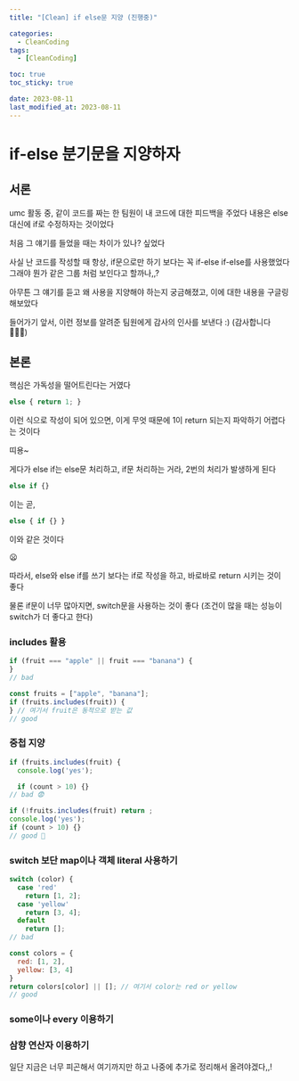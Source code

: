 ```yaml
---
title: "[Clean] if else문 지양 (진행중)"

categories:
  - CleanCoding
tags:
  - [CleanCoding]

toc: true
toc_sticky: true

date: 2023-08-11
last_modified_at: 2023-08-11
---
```


# if-else 분기문을 지양하자

## 서론

umc 활동 중, 같이 코드를 짜는 한 팀원이 내 코드에 대한 피드백을 주었다
내용은 else 대신에 if로 수정하자는 것이었다

처음 그 얘기를 들었을 때는 차이가 있나? 싶었다

사실 난 코드를 작성할 때 항상, if문으로만 하기 보다는 꼭 if-else if-else를 사용했었다 그래야 뭔가 같은 그룹 처럼 보인다고 할까나,,?

아무튼 그 얘기를 듣고 왜 사용을 지양해야 하는지 궁금해졌고, 이에 대한 내용을 구글링 해보았다

들어가기 앞서, 이런 정보를 알려준 팀원에게 감사의 인사를 보낸다 :) (감사합니다 🙇🏻‍♂️)

## 본론

핵심은 가독성을 떨어트린다는 거였다

```javascript
else { return 1; }
```

이런 식으로 작성이 되어 있으면, 이게 무엇 때문에 1이 return 되는지 파악하기 어렵다는 것이다

띠용~

게다가 else if는 else문 처리하고, if문 처리하는 거라, 2번의 처리가 발생하게 된다

```javascript
else if {}
```

이는 곧,

```javascript
else { if {} }
```

이와 같은 것이다

😦

따라서, else와 else if를 쓰기 보다는 if로 작성을 하고, 바로바로 return 시키는 것이 좋다

물론 if문이 너무 많아지면, switch문을 사용하는 것이 좋다 (조건이 많을 때는 성능이 switch가 더 좋다고 한다)

### includes 활용

```javascript
if (fruit === "apple" || fruit === "banana") {
}
// bad

const fruits = ["apple", "banana"];
if (fruits.includes(fruit)) {
} // 여기서 fruit은 동적으로 받는 값
// good
```

### 중첩 지양

```javascript
if (fruits.includes(fruit) {
  console.log('yes');

  if (count > 10) {}
// bad 😨

if (!fruits.includes(fruit) return ;
console.log('yes');
if (count > 10) {}
// good 🥳
```

### switch 보단 map이나 객체 literal 사용하기

```javascript
switch (color) {
  case 'red'
    return [1, 2];
  case 'yellow'
    return [3, 4];
  default
    return [];
// bad

const colors = {
  red: [1, 2],
  yellow: [3, 4]
}
return colors[color] || []; // 여기서 color는 red or yellow
// good
```

### some이나 every 이용하기

### 삼향 연산자 이용하기

일단 지금은 너무 피곤해서 여기까지만 하고 나중에 추가로 정리해서 올려야겠다,,!

